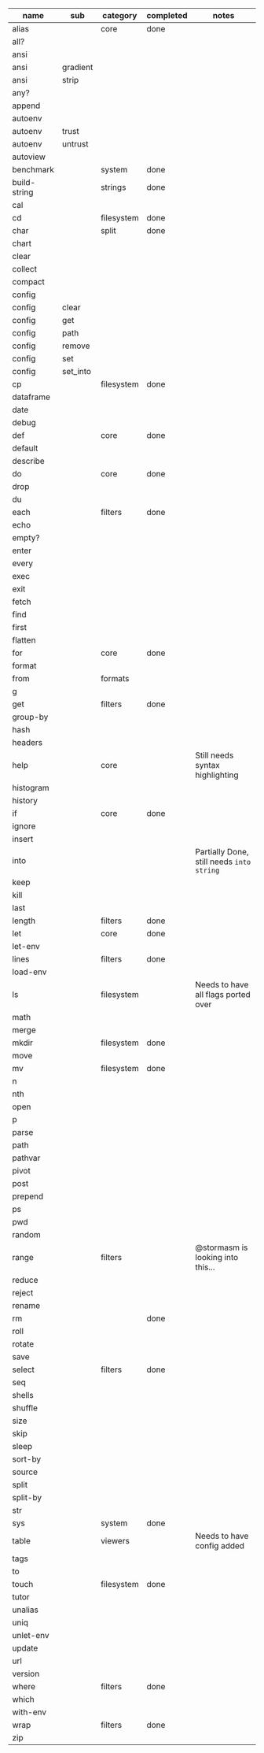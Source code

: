 
|name|sub|category|completed|notes|
|-|-|-|-|-|
|alias||core|done||
|all?|||||
|ansi|||||
|ansi|gradient||||
|ansi|strip||||
|any?|||||
|append|||||
|autoenv|||||
|autoenv|trust||||
|autoenv|untrust||||
|autoview|||||
|benchmark||system|done||
|build-string||strings|done||
|cal|||||
|cd||filesystem|done||
|char||split|done||
|chart|||||
|clear|||||
|collect|||||
|compact|||||
|config|||||
|config|clear||||
|config|get||||
|config|path||||
|config|remove||||
|config|set||||
|config|set_into||||
|cp||filesystem|done||
|dataframe|||||
|date|||||
|debug|||||
|def||core|done||
|default|||||
|describe|||||
|do||core|done||
|drop|||||
|du|||||
|each||filters|done||
|echo|||||
|empty?|||||
|enter|||||
|every|||||
|exec|||||
|exit|||||
|fetch|||||
|find|||||
|first|||||
|flatten|||||
|for||core|done||
|format|||||
|from||formats|||
|g|||||
|get||filters|done||
|group-by|||||
|hash|||||
|headers|||||
|help||core||Still needs syntax highlighting|
|histogram|||||
|history|||||
|if||core|done||
|ignore|||||
|insert|||||
|into||||Partially Done, still needs `into string`|
|keep|||||
|kill|||||
|last|||||
|length||filters|done||
|let||core|done||
|let-env|||||
|lines||filters|done||
|load-env|||||
|ls||filesystem||Needs to have all flags ported over|
|math|||||
|merge|||||
|mkdir||filesystem|done||
|move|||||
|mv||filesystem|done||
|n|||||
|nth|||||
|open|||||
|p|||||
|parse|||||
|path|||||
|pathvar|||||
|pivot|||||
|post|||||
|prepend|||||
|ps|||||
|pwd|||||
|random|||||
|range||filters||@stormasm is looking into this...|
|reduce|||||
|reject|||||
|rename|||||
|rm|||done||
|roll|||||
|rotate|||||
|save|||||
|select||filters|done||
|seq|||||
|shells|||||
|shuffle|||||
|size|||||
|skip|||||
|sleep|||||
|sort-by|||||
|source|||||
|split|||||
|split-by|||||
|str|||||
|sys||system|done||
|table||viewers||Needs to have config added|
|tags|||||
|to|||||
|touch||filesystem|done||
|tutor|||||
|unalias|||||
|uniq|||||
|unlet-env|||||
|update|||||
|url|||||
|version|||||
|where||filters|done||
|which|||||
|with-env|||||
|wrap||filters|done||
|zip|||||
